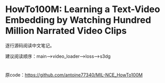 # HowTo100M: Learning a Text-Video Embedding by Watching Hundred Million Narrated Video Clips

逐行源码阅读中文笔记。

建议阅读顺序：main-->video_loader-->loss-->s3dg

#
原code：https://github.com/antoine77340/MIL-NCE_HowTo100M
